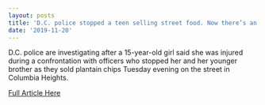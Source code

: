 ```yaml
---
layout: posts
title: 'D.C. police stopped a teen selling street food. Now there’s an investigation into the incident'
date: '2019-11-20'
---
```

<!--Make sure to change the title name above and proper date-->
<!--Insert short article description here-->
D.C. police are investigating after a 15-year-old girl said she was injured during a confrontation with officers who stopped her and her younger brother as they sold plantain chips Tuesday evening on the street in Columbia Heights.

<!--Insert link here inside quatation marks-->
<a href="https://www.washingtonpost.com/local/public-safety/dc-police-investigate-teens-claim-of-injury-during-street-encounter-with-officer/2019/11/20/437e91f8-0bc1-11ea-bd9d-c628fd48b3a0_story.html">Full Article Here</a>
